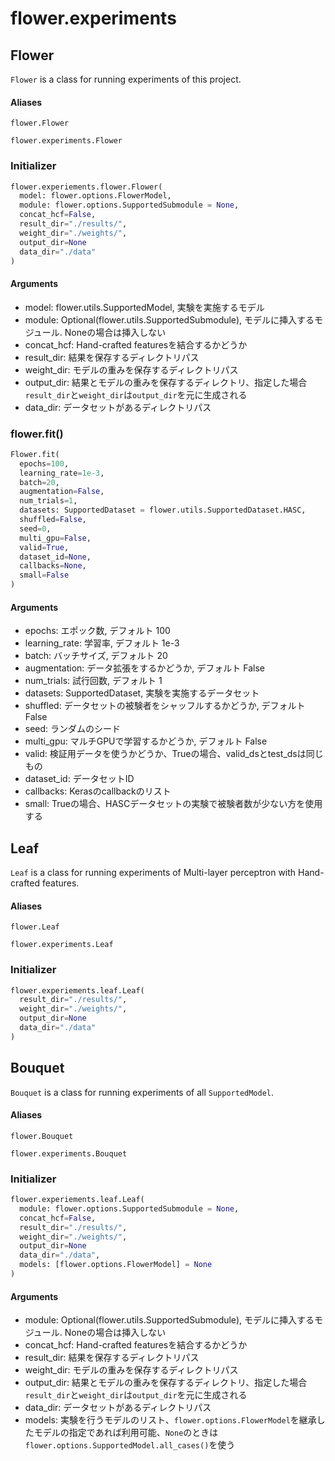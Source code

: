 # flower.experiments

## Flower
`Flower` is a class for running experiments of this project.

#### Aliases
`flower.Flower`

`flower.experiments.Flower`

### Initializer
```python
flower.experiements.flower.Flower(
  model: flower.options.FlowerModel, 
  module: flower.options.SupportedSubmodule = None,
  concat_hcf=False, 
  result_dir="./results/", 
  weight_dir="./weights/", 
  output_dir=None
  data_dir="./data"
)
```

#### Arguments
- model: flower.utils.SupportedModel, 実験を実施するモデル
- module: Optional(flower.utils.SupportedSubmodule), モデルに挿入するモジュール. Noneの場合は挿入しない
- concat_hcf: Hand-crafted featuresを結合するかどうか
- result_dir: 結果を保存するディレクトリパス
- weight_dir: モデルの重みを保存するディレクトリパス
- output_dir: 結果とモデルの重みを保存するディレクトリ、指定した場合`result_dir`と`weight_dir`は`output_dir`を元に生成される
- data_dir: データセットがあるディレクトリパス

### flower.fit()
```python
Flower.fit(
  epochs=100, 
  learning_rate=1e-3, 
  batch=20, 
  augmentation=False, 
  num_trials=1, 
  datasets: SupportedDataset = flower.utils.SupportedDataset.HASC, 
  shuffled=False, 
  seed=0, 
  multi_gpu=False, 
  valid=True, 
  dataset_id=None, 
  callbacks=None, 
  small=False
)
```
#### Arguments
- epochs: エポック数, デフォルト 100
- learning_rate: 学習率, デフォルト 1e-3
- batch: バッチサイズ, デフォルト 20
- augmentation: データ拡張をするかどうか, デフォルト False
- num_trials: 試行回数, デフォルト 1
- datasets: SupportedDataset, 実験を実施するデータセット
- shuffled: データセットの被験者をシャッフルするかどうか, デフォルト False
- seed: ランダムのシード
- multi_gpu: マルチGPUで学習するかどうか, デフォルト False
- valid: 検証用データを使うかどうか、Trueの場合、valid_dsとtest_dsは同じもの
- dataset_id: データセットID
- callbacks: Kerasのcallbackのリスト
- small: Trueの場合、HASCデータセットの実験で被験者数が少ない方を使用する

## Leaf

`Leaf` is a class for running experiments of Multi-layer perceptron with Hand-crafted features.

#### Aliases

`flower.Leaf`

`flower.experiments.Leaf`

### Initializer

```python
flower.experiements.leaf.Leaf(
  result_dir="./results/", 
  weight_dir="./weights/", 
  output_dir=None
  data_dir="./data"
)
```

## Bouquet

`Bouquet` is a class for running experiments of all `SupportedModel`.

#### Aliases

`flower.Bouquet`

`flower.experiments.Bouquet`

### Initializer

```python
flower.experiements.leaf.Leaf(
  module: flower.options.SupportedSubmodule = None,
  concat_hcf=False, 
  result_dir="./results/", 
  weight_dir="./weights/", 
  output_dir=None
  data_dir="./data",
  models: [flower.options.FlowerModel] = None
)
```

#### Arguments

- module: Optional(flower.utils.SupportedSubmodule), モデルに挿入するモジュール. Noneの場合は挿入しない
- concat_hcf: Hand-crafted featuresを結合するかどうか
- result_dir: 結果を保存するディレクトリパス
- weight_dir: モデルの重みを保存するディレクトリパス
- output_dir: 結果とモデルの重みを保存するディレクトリ、指定した場合`result_dir`と`weight_dir`は`output_dir`を元に生成される
- data_dir: データセットがあるディレクトリパス
- models: 実験を行うモデルのリスト、`flower.options.FlowerModel`を継承したモデルの指定であれば利用可能、`None`のときは`flower.options.SupportedModel.all_cases()`を使う